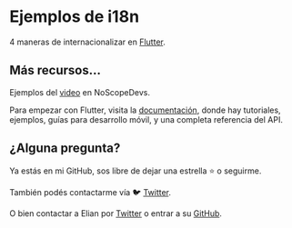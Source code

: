 # Ejemplos de i18n

4 maneras de internacionalizar en [Flutter](https://flutter.dev).

## Más recursos...

Ejemplos del [video](https://youtu.be/WK05Z-RG-uY) en NoScopeDevs.

Para empezar con Flutter, visita la 
[documentación](https://flutter.dev/docs), donde hay tutoriales,
ejemplos, guías para desarrollo móvil, y una completa referencia del API.

## ¿Alguna pregunta?

Ya estás en mi GitHub, sos libre de dejar una estrella ⭐️ o seguirme.

También podés contactarme vía 🐦 [Twitter](https://twitter.com/MarcosJSevilla).

O bien contactar a Elian por [Twitter](https://twitter.com/ElianOrtegaNCA) o entrar a su [GitHub](https://github.com/elian-ortega).
